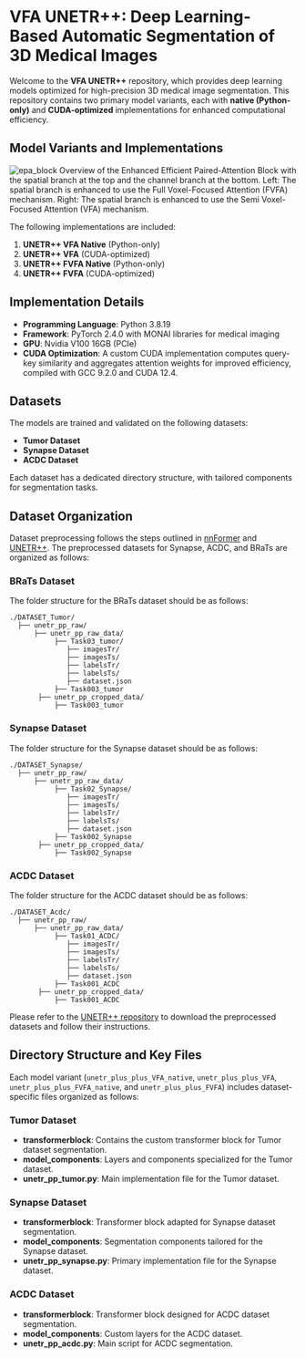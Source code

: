 # VFA UNETR++: Deep Learning-Based Automatic Segmentation of 3D Medical Images

Welcome to the **VFA UNETR++** repository, which provides deep learning models optimized for high-precision 3D medical image segmentation. This repository contains two primary model variants, each with **native (Python-only)** and **CUDA-optimized** implementations for enhanced computational efficiency.

## Model Variants and Implementations
![epa_block](https://github.com/user-attachments/assets/310150f6-11e1-4fef-89ce-f2b848d01900)
Overview of the Enhanced Efficient Paired-Attention Block with the spatial branch at the top and the channel
branch at the bottom. Left: The spatial branch is enhanced to use the Full Voxel-Focused Attention (FVFA) mechanism.
Right: The spatial branch is enhanced to use the Semi Voxel-Focused Attention (VFA) mechanism.

The following implementations are included:

1. **UNETR++ VFA Native** (Python-only)
2. **UNETR++ VFA** (CUDA-optimized)
3. **UNETR++ FVFA Native** (Python-only)
4. **UNETR++ FVFA** (CUDA-optimized)

## Implementation Details

- **Programming Language**: Python 3.8.19
- **Framework**: PyTorch 2.4.0 with MONAI libraries for medical imaging
- **GPU**: Nvidia V100 16GB (PCIe)
- **CUDA Optimization**: A custom CUDA implementation computes query-key similarity and aggregates attention weights for improved efficiency, compiled with GCC 9.2.0 and CUDA 12.4.

## Datasets

The models are trained and validated on the following datasets:

- **Tumor Dataset**
- **Synapse Dataset**
- **ACDC Dataset**

Each dataset has a dedicated directory structure, with tailored components for segmentation tasks.

## Dataset Organization

Dataset preprocessing follows the steps outlined in [nnFormer](https://github.com/282857341/nnFormer) and [UNETR++](https://github.com/Amshaker/unetr_plus_plus). The preprocessed datasets for Synapse, ACDC, and BRaTs are organized as follows:


### BRaTs Dataset
The folder structure for the BRaTs dataset should be as follows:

```
./DATASET_Tumor/
  ├── unetr_pp_raw/
      ├── unetr_pp_raw_data/
           ├── Task03_tumor/
              ├── imagesTr/
              ├── imagesTs/
              ├── labelsTr/
              ├── labelsTs/
              ├── dataset.json
           ├── Task003_tumor
       ├── unetr_pp_cropped_data/
           ├── Task003_tumor
 ```

### Synapse Dataset
The folder structure for the Synapse dataset should be as follows:

```
./DATASET_Synapse/
  ├── unetr_pp_raw/
      ├── unetr_pp_raw_data/
           ├── Task02_Synapse/
              ├── imagesTr/
              ├── imagesTs/
              ├── labelsTr/
              ├── labelsTs/
              ├── dataset.json
           ├── Task002_Synapse
       ├── unetr_pp_cropped_data/
           ├── Task002_Synapse
 ```
### ACDC Dataset
The folder structure for the ACDC dataset should be as follows:

```
./DATASET_Acdc/
  ├── unetr_pp_raw/
      ├── unetr_pp_raw_data/
           ├── Task01_ACDC/
              ├── imagesTr/
              ├── imagesTs/
              ├── labelsTr/
              ├── labelsTs/
              ├── dataset.json
           ├── Task001_ACDC
       ├── unetr_pp_cropped_data/
           ├── Task001_ACDC
 ```


Please refer to the [UNETR++ repository](https://github.com/Amshaker/unetr_plus_plus) to download the preprocessed datasets and follow their instructions.

## Directory Structure and Key Files

Each model variant (`unetr_plus_plus_VFA_native`, `unetr_plus_plus_VFA`, `unetr_plus_plus_FVFA_native`, and `unetr_plus_plus_FVFA`) includes dataset-specific files organized as follows:

### Tumor Dataset
- **transformerblock**: Contains the custom transformer block for Tumor dataset segmentation.
- **model_components**: Layers and components specialized for the Tumor dataset.
- **unetr_pp_tumor.py**: Main implementation file for the Tumor dataset.

### Synapse Dataset
- **transformerblock**: Transformer block adapted for Synapse dataset segmentation.
- **model_components**: Segmentation components tailored for the Synapse dataset.
- **unetr_pp_synapse.py**: Primary implementation file for the Synapse dataset.

### ACDC Dataset
- **transformerblock**: Transformer block designed for ACDC dataset segmentation.
- **model_components**: Custom layers for the ACDC dataset.
- **unetr_pp_acdc.py**: Main script for ACDC segmentation.


